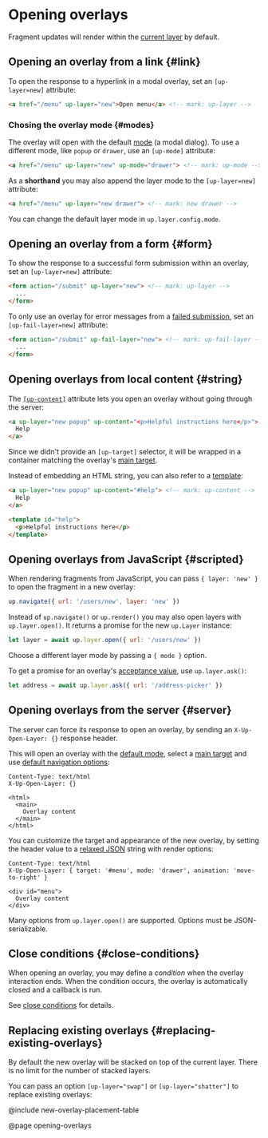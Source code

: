 Opening overlays
================

Fragment updates will render within the [current layer](/up.layer.current) by default.


Opening an overlay from a link {#link}
------------------------------

To open the response to a hyperlink in a modal overlay, set an `[up-layer=new]` attribute:

```html
<a href="/menu" up-layer="new">Open menu</a> <!-- mark: up-layer -->
```

### Chosing the overlay mode {#modes}

The overlay will open with the default [mode](/layer-terminology) (a modal dialog).
To use a different mode, like `popup` or `drawer`, use an `[up-mode]` attribute:

```html
<a href="/menu" up-layer="new" up-mode="drawer"> <!-- mark: up-mode -->
```

As a **shorthand** you may also append the layer mode to the `[up-layer=new]` attribute:

```html
<a href="/menu" up-layer="new drawer"> <!-- mark: new drawer -->
```

You can change the default layer mode in `up.layer.config.mode`.


Opening an overlay from a form {#form}
------------------------------

To show the response to a successful form submission within an overlay, set an `[up-layer=new]` attribute: 

```html
<form action="/submit" up-layer="new"> <!-- mark: up-layer -->
  ...
</form>
```


To only use an overlay for error messages from a [failed submission](/failed-responses), set an `[up-fail-layer=new]` attribute:

```html
<form action="/submit" up-fail-layer="new"> <!-- mark: up-fail-layer -->
  ...
</form>
```




Opening overlays from local content {#string}
------------------------------------

The [`[up-content]`](/up-follow#up-content) attribute lets you open an overlay without going through the server:

```html
<a up-layer="new popup" up-content="<p>Helpful instructions here</p>"> <!-- mark: up-content -->
  Help
</a>
```

Since we didn't provide an `[up-target]` selector, it will be wrapped in a container matching the overlay's [main target](/main).

Instead of embedding an HTML string, you can also refer to a [template](/templates):

```html
<a up-layer="new popup" up-content="#help"> <!-- mark: up-content -->
  Help
</a>

<template id="help">
  <p>Helpful instructions here</p>
</template>
```



Opening overlays from JavaScript {#scripted}
--------------------------------

When rendering fragments from JavaScript, you can pass `{ layer: 'new' }` to open the fragment in a new overlay:

```js
up.navigate({ url: '/users/new', layer: 'new' })
```

Instead of `up.navigate()` or `up.render()` you may also open layers with `up.layer.open()`.
It returns a promise for the new `up.Layer` instance:

```js
let layer = await up.layer.open({ url: '/users/new' })
```

Choose a different layer mode by passing a `{ mode }` option.

To get a promise for an overlay's [acceptance value](/closing-overlays#result-values),
use `up.layer.ask()`:

```js
let address = await up.layer.ask({ url: '/address-picker' })
```


Opening overlays from the server {#server}
-------------------------------

The server can force its response to open an overlay, by sending an `X-Up-Open-Layer: {}` response header.

This will open an overlay with the [default mode](/up.layer.config#config.mode), select a [main target](/main)
and use [default navigation options](/up.fragment.config#config.navigateOptions):

```http
Content-Type: text/html
X-Up-Open-Layer: {}

<html>
  <main>
    Overlay content
  </main>
</html>
```

You can customize the target and appearance of the new overlay, by setting the header value to a [relaxed JSON](/relaxed-json) string
with render options:

```http
Content-Type: text/html
X-Up-Open-Layer: { target: '#menu', mode: 'drawer', animation: 'move-to-right' }

<div id="menu">
  Overlay content
</div>
```

Many options from `up.layer.open()` are supported. Options must be JSON-serializable.


Close conditions {#close-conditions}
----------------

When opening an overlay, you may define a *condition* when the overlay interaction ends.
When the condition occurs, the overlay is automatically closed and a callback is run.

See [close conditions](/closing-overlays#close-conditions) for details.


Replacing existing overlays {#replacing-existing-overlays}
---------------------------

By default the new overlay will be stacked on top of the current layer. There is no limit for the number of stacked layers.

You can pass an option `[up-layer="swap"]` or `[up-layer="shatter"]` to replace existing overlays:

@include new-overlay-placement-table


@page opening-overlays
